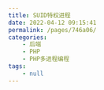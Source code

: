 ```yaml
---
title: SUID特权进程
date: 2022-04-12 09:15:41
permalink: /pages/746a06/
categories:
    - 后端
    - PHP
    - PHP多进程编程
tags:
    - null
---
```

